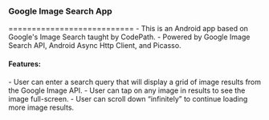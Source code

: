 <h3>Google Image Search App</h3>
===========================
- This is an Android app based on Google's Image Search taught by CodePath.
- Powered by Google Image Search API, Android Async Http Client, and Picasso. 

<h4>Features:</h4>
- User can enter a search query that will display a grid of image results from the Google Image API.
- User can tap on any image in results to see the image full-screen.
- User can scroll down “infinitely” to continue loading more image results.




